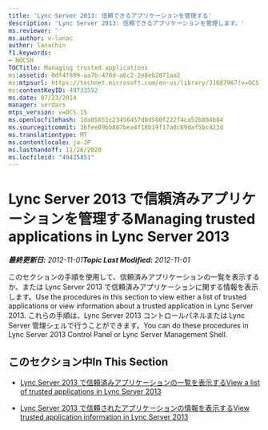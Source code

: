 ```yaml
---
title: 'Lync Server 2013: 信頼できるアプリケーションを管理する'
description: 'Lync Server 2013: 信頼できるアプリケーションを管理します。'
ms.reviewer: ''
ms.author: v-lanac
author: lanachin
f1.keywords:
- NOCSH
TOCTitle: Managing trusted applications
ms:assetid: 0df4f899-aa7b-470d-a6c2-2e8eb2871aa2
ms:mtpsurl: https://technet.microsoft.com/en-us/library/JJ687967(v=OCS.15)
ms:contentKeyID: 49733552
ms.date: 07/23/2014
manager: serdars
mtps_version: v=OCS.15
ms.openlocfilehash: 1da05851c23456457d0d580f222f4ca52b804b84
ms.sourcegitcommit: 36fee89bb887bea4f18b19f17a8c69daf5bc423d
ms.translationtype: MT
ms.contentlocale: ja-JP
ms.lasthandoff: 11/26/2020
ms.locfileid: "49425851"
---
```

# <a name="managing-trusted-applications-in-lync-server-2013"></a><span data-ttu-id="86c7a-103">Lync Server 2013 で信頼済みアプリケーションを管理する</span><span class="sxs-lookup"><span data-stu-id="86c7a-103">Managing trusted applications in Lync Server 2013</span></span>

<div data-xmlns="http://www.w3.org/1999/xhtml">

<div class="topic" data-xmlns="http://www.w3.org/1999/xhtml" data-msxsl="urn:schemas-microsoft-com:xslt" data-cs="https://msdn.microsoft.com/">

<div data-asp="https://msdn2.microsoft.com/asp">



</div>

<div id="mainSection">

<div id="mainBody"><span data-ttu-id="86c7a-104">

<span> </span></span><span class="sxs-lookup"><span data-stu-id="86c7a-104">

<span> </span></span></span>

<span data-ttu-id="86c7a-105">_**最終更新日:** 2012-11-01_</span><span class="sxs-lookup"><span data-stu-id="86c7a-105">_**Topic Last Modified:** 2012-11-01_</span></span>

<span data-ttu-id="86c7a-106">このセクションの手順を使用して、信頼済みアプリケーションの一覧を表示するか、または Lync Server 2013 で信頼済みアプリケーションに関する情報を表示します。</span><span class="sxs-lookup"><span data-stu-id="86c7a-106">Use the procedures in this section to view either a list of trusted applications or view information about a trusted application in Lync Server 2013.</span></span> <span data-ttu-id="86c7a-107">これらの手順は、Lync Server 2013 コントロールパネルまたは Lync Server 管理シェルで行うことができます。</span><span class="sxs-lookup"><span data-stu-id="86c7a-107">You can do these procedures in Lync Server 2013 Control Panel or Lync Server Management Shell.</span></span>

<div>

## <a name="in-this-section"></a><span data-ttu-id="86c7a-108">このセクション中</span><span class="sxs-lookup"><span data-stu-id="86c7a-108">In This Section</span></span>

  - [<span data-ttu-id="86c7a-109">Lync Server 2013 で信頼済みアプリケーションの一覧を表示する</span><span class="sxs-lookup"><span data-stu-id="86c7a-109">View a list of trusted applications in Lync Server 2013</span></span>](lync-server-2013-view-a-list-of-trusted-applications.md)

  - [<span data-ttu-id="86c7a-110">Lync Server 2013 で信頼されたアプリケーションの情報を表示する</span><span class="sxs-lookup"><span data-stu-id="86c7a-110">View trusted application information in Lync Server 2013</span></span>](lync-server-2013-view-trusted-application-information.md)

<span data-ttu-id="86c7a-111"></div>

</div>

<span> </span>

</div>

</div>

</span><span class="sxs-lookup"><span data-stu-id="86c7a-111"></div>

</div>

<span> </span>

</div>

</div>

</span></span></div>

